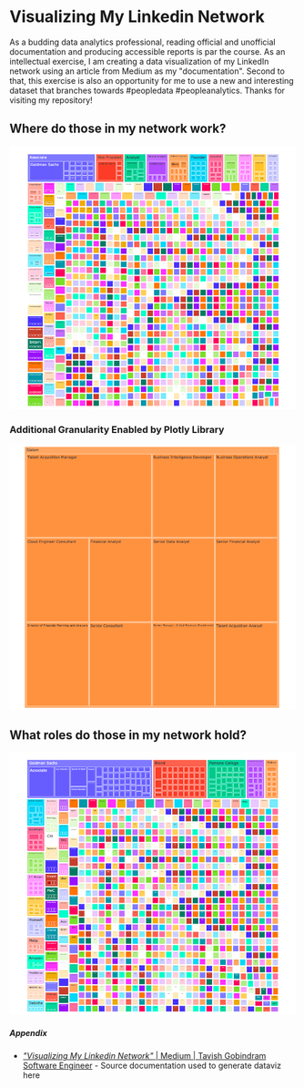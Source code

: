 # Visualizing My Linkedin Network

As a budding data analytics professional, reading official and unofficial documentation and producing accessible reports is par the course. As an intellectual exercise, I am creating a data visualization of my LinkedIn network using an article from Medium as my "documentation". Second to that, this exercise is also an opportunity for me to use a new and  interesting dataset that branches towards #peopledata #peopleanalytics. Thanks for visiting my repository!

## Where do those in my network work?
![](Visualizations/What_kinds_of_roles_do_those_in_my_network_have.png)

### Additional Granularity Enabled by Plotly Library
![](Visualizations/Digging_deeper.png)

## What roles do those in my network hold?
![](Visualizations/Where_do_those_in_my_network_work.png)

##### Appendix

* [_"Visualizing My Linkedin Network"_ | Medium | Tavish Gobindram Software Engineer](https://towardsdatascience.com/visualizing-my-linkedin-network-c4b232ab2ad0) - Source documentation used to generate dataviz here
